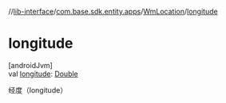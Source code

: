 //[lib-interface](../../../index.md)/[com.base.sdk.entity.apps](../index.md)/[WmLocation](index.md)/[longitude](longitude.md)

# longitude

[androidJvm]\
val [longitude](longitude.md): [Double](https://kotlinlang.org/api/latest/jvm/stdlib/kotlin/-double/index.html)

经度（longitude）
